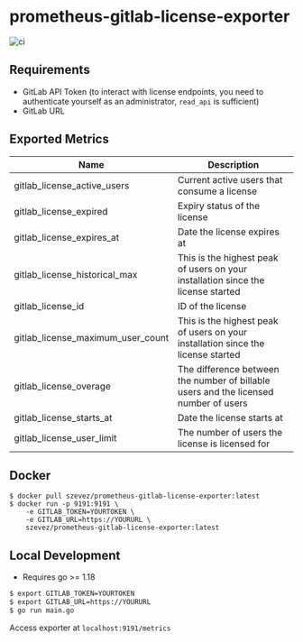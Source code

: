 # prometheus-gitlab-license-exporter

![ci](https://github.com/szevez/prometheus-gitlab-license-exporter/actions/workflows/ci.yml/badge.svg)

## Requirements

- GitLab API Token (to interact with license endpoints, you need to authenticate
yourself as an administrator, `read_api` is sufficient)
- GitLab URL

## Exported Metrics

| Name                              | Description                                                                          |
|-----------------------------------|--------------------------------------------------------------------------------------|
| gitlab_license_active_users       | Current active users that consume a license                                          |
| gitlab_license_expired            | Expiry status of the license                                                         |
| gitlab_license_expires_at         | Date the license expires at                                                          |
| gitlab_license_historical_max     | This is the highest peak of users on your installation since the license started     |
| gitlab_license_id                 | ID of the license                                                                    |
| gitlab_license_maximum_user_count | This is the highest peak of users on your installation since the license started     |
| gitlab_license_overage            | The difference between the number of billable users and the licensed number of users |
| gitlab_license_starts_at          | Date the license starts at                                                           |
| gitlab_license_user_limit         | The number of users the license is licensed for                                      |

## Docker

```shell
$ docker pull szevez/prometheus-gitlab-license-exporter:latest
$ docker run -p 9191:9191 \
    -e GITLAB_TOKEN=YOURTOKEN \
    -e GITLAB_URL=https://YOURURL \
    szevez/prometheus-gitlab-license-exporter:latest
```

## Local Development

- Requires go >= 1.18

```sh
$ export GITLAB_TOKEN=YOURTOKEN
$ export GITLAB_URL=https://YOURURL
$ go run main.go
```

Access exporter at `localhost:9191/metrics`
